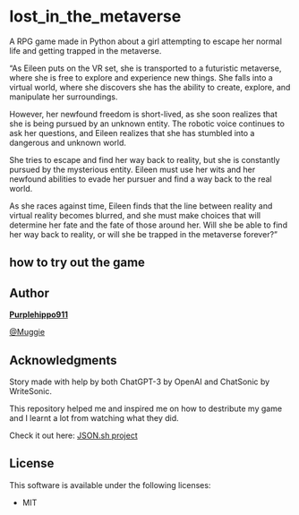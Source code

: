 # lost_in_the_metaverse
A RPG game made in Python about a girl attempting to escape her normal life and getting trapped in the metaverse.

“As Eileen puts on the VR set, she is transported to a futuristic metaverse, where she is free to explore and experience new things. She falls into a virtual world, where she discovers she has the ability to create, explore, and manipulate her surroundings.

However, her newfound freedom is short-lived, as she soon realizes that she is being pursued by an unknown entity. The robotic voice continues to ask her questions, and Eileen realizes that she has stumbled into a dangerous and unknown world.

She tries to escape and find her way back to reality, but she is constantly pursued by the mysterious entity. Eileen must use her wits and her newfound abilities to evade her pursuer and find a way back to the real world.

As she races against time, Eileen finds that the line between reality and virtual reality becomes blurred, and she must make choices that will determine her fate and the fate of those around her. Will she be able to find her way back to reality, or will she be trapped in the metaverse forever?”

## how to try out the game



## Author

[__**Purplehippo911**__](https://github.com/purplehippo911)

[@Muggie](https://twitter.com/muggie43)

## Acknowledgments

Story made with help by both ChatGPT-3 by OpenAI and ChatSonic by WriteSonic.

This repository helped me and inspired me on how to destribute my game and I learnt a lot from watching what they did. 

Check it out here: [JSON.sh project](https://github.com/dominictarr/JSON.sh)

## License

This software is available under the following licenses:

- MIT